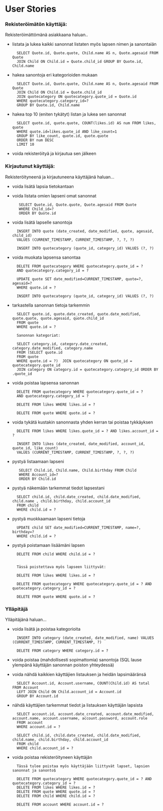 # User Stories

### Rekisteröimätön käyttäjä:

Rekisteröimättömänä asiakkaana haluan..

- listata ja lukea kaikki sanonnat listaten myös lapsen nimen ja sanontaiän

        SELECT Quote.id, Quote.quote, Child.name AS n, Quote.agesaid FROM Quote 
        JOIN Child ON Child.id = Quote.child_id GROUP BY Quote.id, Child.name

- hakea sanontoja eri kategorioiden mukaan

        SELECT Quote.id, Quote.quote, Child.name AS n, Quote.agesaid FROM Quote
        JOIN Child ON Child.id = Quote.child_id
        JOIN quotecategory ON quotecategory.quote_id = Quote.id
        WHERE quotecategory.category_id=?
        GROUP BY Quote.id, Child.name

- hakea top 10 (eniten tykätyt) listan ja lukea sen sanonnat

        SELECT quote.id, quote.quote, COUNT(likes.id) AS num FROM likes, quote
        WHERE quote.id=likes.quote_id AND like_count=1 
        GROUP BY like_count, quote.id, quote.quote
        ORDER BY num DESC
        LIMIT 10

- voida rekisteröityä ja kirjautua sen jälkeen


### Kirjautunut käyttäjä:

Rekisteröityneenä ja kirjautuneena käyttäjänä haluan...

- voida lisätä lapsia tietokantaan
- voida listata omien lapseni omat sanonnat

         SELECT Quote.id, Quote.quote, Quote.agesaid FROM Quote
         WHERE Child_id=?
         ORDER BY Quote.id

- voida lisätä lapselle sanontoja

        INSERT INTO quote (date_created, date_modified, quote, agesaid, child_id) 
        VALUES (CURRENT_TIMESTAMP, CURRENT_TIMESTAMP, ?, ?, ?)

        INSERT INTO quotecategory (quote_id, category_id) VALUES (?, ?)

- voida muokata lapsensa sanontaa

        DELETE FROM quotecategory WHERE quotecategory.quote_id = ? 
        AND quotecategory.category_id = ?

        UPDATE quote SET date_modified=CURRENT_TIMESTAMP, quote=?, agesaid=? 
        WHERE quote.id = ?

        INSERT INTO quotecategory (quote_id, category_id) VALUES (?, ?)        

- tarkastella sanonnan tietoja tarkemmin

        SELECT quote.id, quote.date_created, quote.date_modified, quote.quote, quote.agesaid, quote.child_id  
        FROM quote 
        WHERE quote.id = ?

        Sanonnan kategoriat:

        SELECT category.id, category.date_created, category.date_modified, category.name
        FROM (SELECT quote.id 
        FROM quote 
        WHERE quote.id = ?)  JOIN quotecategory ON quote_id = quotecategory.quote_id 
        JOIN category ON category.id = quotecategory.category_id ORDER BY .quote_id
	
- voida poistaa lapsensa sanonnan

        DELETE FROM quotecategory WHERE quotecategory.quote_id = ? 
        AND quotecategory.category_id = ?

        DELETE FROM likes WHERE likes.id = ?

        DELETE FROM quote WHERE quote.id = ?

- voida tykätä kustakin sanonnasta yhden kerran tai poistaa tykkäyksen

        DELETE FROM likes WHERE likes.quote_id = ? AND likes.account_id = ?

        INSERT INTO likes (date_created, date_modified, account_id, quote_id, like_count) 
        VALUES (CURRENT_TIMESTAMP, CURRENT_TIMESTAMP, ?, ?, ?)

- pystyä listaamaan lapseni

         SELECT Child.id, Child.name, Child.birthday FROM Child
         WHERE Account_id=?
         ORDER BY Child.id


- pystyä näkemään tarkemmat tiedot lapsestani

        SELECT child.id, child.date_created, child.date_modified, child.name , child.birthday, child.account_id  
        FROM child 
        WHERE child.id = ?

- pystyä muokkaamaan lapseni tietoja

        UPDATE child SET date_modified=CURRENT_TIMESTAMP, name=?, birthday=? 
        WHERE child.id = ?

- pystyä poistamaan lisäämäni lapsen

        DELETE FROM child WHERE child.id = ?


        Tässä poistettava myös lapseen liittyvät:

        DELETE FROM likes WHERE likes.id = ?

        DELETE FROM quotecategory WHERE quotecategory.quote_id = ? AND quotecategory.category_id = ?

        DELETE FROM quote WHERE quote.id = ? 

### Ylläpitäjä

Ylläpitäjänä haluan...

- voida lisätä ja poistaa kategorioita

        INSERT INTO category (date_created, date_modified, name) VALUES (CURRENT_TIMESTAMP, CURRENT_TIMESTAMP, ?)

        DELETE FROM category WHERE category.id = ?

- voida poistaa (mahdollisesti sopimattomia) sanontoja (SQL lause ylempänä käyttäjän sanonnan poiston yhteydessä)
        
- voida nähdä kaikkien käyttäjien listauksen ja heidän lapsimääränsä

        SELECT Account.id, Account.username, COUNT(Child.id) AS total FROM Account
        LEFT JOIN Child ON Child.account_id = Account.id
        GROUP BY Account.id

- nähdä käyttäjien tarkemmat tiedot ja listauksen käyttäjän lapsista

        SELECT account.id, account.date_created, account.date_modified, account.name, account.username, account.password, account.role 
        FROM account 
        WHERE account.id = ?

        SELECT child.id, child.date_created, child.date_modified, child.name, child.birthday, child.account_id 
        FROM child 
        WHERE child.account_id = ?

- voida poistaa rekisteröityneen käyttäjän

        Tässä tulee poistaa myös käyttäjään liittyvät lapset, lapsien sanonnat ja sanonto$

        DELETE FROM quotecategory WHERE quotecategory.quote_id = ? AND quotecategory.category_id = ?
        DELETE FROM likes WHERE likes.id = ?
        DELETE FROM quote WHERE quote.id = ?
        DELETE FROM child WHERE child.id = ?

        DELETE FROM account WHERE account.id = ?
